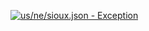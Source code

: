 [![us/ne/sioux.json - Exception](https://img.shields.io/badge/us/ne/sioux.json-Exception-red)](https://github.com/openaddresses/openaddresses/tree/master/sources/us/ne/sioux.json)